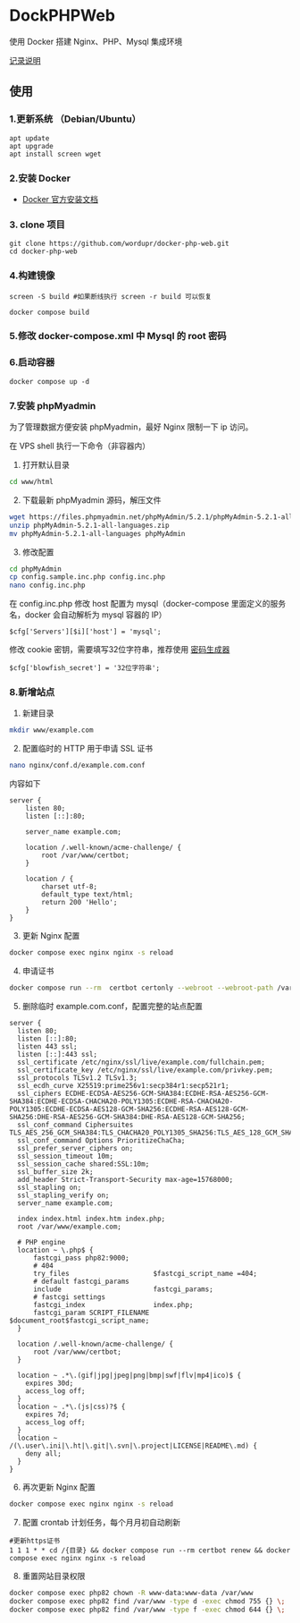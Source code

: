 # DockPHPWeb

使用 Docker 搭建 Nginx、PHP、Mysql 集成环境

[记录说明](https://wordupr.com/post/R2MC7VF)

## 使用

### 1.更新系统 （Debian/Ubuntu）

```
apt update
apt upgrade
apt install screen wget
```

### 2.安装 Docker

   - [Docker 官方安装文档](https://docs.docker.com/engine/install/ubuntu/)


### 3. clone 项目

```
git clone https://github.com/wordupr/docker-php-web.git
cd docker-php-web
```

### 4.构建镜像

```
screen -S build #如果断线执行 screen -r build 可以恢复

docker compose build
```

### 5.修改 docker-compose.xml 中 Mysql 的 root 密码

### 6.启动容器

```
docker compose up -d
```

### 7.安装 phpMyadmin
为了管理数据方便安装 phpMyadmin，最好 Nginx 限制一下 ip 访问。

在 VPS shell 执行一下命令（非容器内）

1. 打开默认目录
```sh
cd www/html
```

2. 下载最新 phpMyadmin 源码，解压文件
```sh
wget https://files.phpmyadmin.net/phpMyAdmin/5.2.1/phpMyAdmin-5.2.1-all-languages.zip 
unzip phpMyAdmin-5.2.1-all-languages.zip
mv phpMyAdmin-5.2.1-all-languages phpMyAdmin
```

3. 修改配置
```sh
cd phpMyAdmin
cp config.sample.inc.php config.inc.php
nano config.inc.php
```

在 config.inc.php 修改 host 配置为 mysql（docker-compose 里面定义的服务名，docker 会自动解析为 mysql 容器的 IP）

```
$cfg['Servers'][$i]['host'] = 'mysql';
```

修改 cookie 密钥，需要填写32位字符串，推荐使用 [密码生成器](https://1password.com/zh-cn/password-generator/)

```
$cfg['blowfish_secret'] = '32位字符串';
```

### 8.新增站点

1. 新建目录

```sh
mkdir www/example.com
```

2. 配置临时的 HTTP 用于申请 SSL 证书

```sh
nano nginx/conf.d/example.com.conf
```

   内容如下
   
```
server {
    listen 80;
    listen [::]:80;

    server_name example.com;

    location /.well-known/acme-challenge/ {
        root /var/www/certbot;
    }

    location / {
        charset utf-8;
        default_type text/html;
        return 200 'Hello';
    }
}
```

3. 更新 Nginx 配置
   
```sh
docker compose exec nginx nginx -s reload
```

4. 申请证书    

```sh
docker compose run --rm  certbot certonly --webroot --webroot-path /var/www/certbot/ -d example.com
```

5. 删除临时 example.com.conf，配置完整的站点配置
    
```
server {
  listen 80;
  listen [::]:80;
  listen 443 ssl;
  listen [::]:443 ssl;
  ssl_certificate /etc/nginx/ssl/live/example.com/fullchain.pem;
  ssl_certificate_key /etc/nginx/ssl/live/example.com/privkey.pem;
  ssl_protocols TLSv1.2 TLSv1.3;
  ssl_ecdh_curve X25519:prime256v1:secp384r1:secp521r1;
  ssl_ciphers ECDHE-ECDSA-AES256-GCM-SHA384:ECDHE-RSA-AES256-GCM-SHA384:ECDHE-ECDSA-CHACHA20-POLY1305:ECDHE-RSA-CHACHA20-POLY1305:ECDHE-ECDSA-AES128-GCM-SHA256:ECDHE-RSA-AES128-GCM-SHA256:DHE-RSA-AES256-GCM-SHA384:DHE-RSA-AES128-GCM-SHA256;
  ssl_conf_command Ciphersuites TLS_AES_256_GCM_SHA384:TLS_CHACHA20_POLY1305_SHA256:TLS_AES_128_GCM_SHA256;
  ssl_conf_command Options PrioritizeChaCha;
  ssl_prefer_server_ciphers on;
  ssl_session_timeout 10m;
  ssl_session_cache shared:SSL:10m;
  ssl_buffer_size 2k;
  add_header Strict-Transport-Security max-age=15768000;
  ssl_stapling on;
  ssl_stapling_verify on;
  server_name example.com;
  
  index index.html index.htm index.php;
  root /var/www/example.com;
  
  # PHP engine
  location ~ \.php$ {
      fastcgi_pass php82:9000;
      # 404
      try_files                     $fastcgi_script_name =404;
      # default fastcgi_params
      include                       fastcgi_params;
      # fastcgi settings
      fastcgi_index                 index.php;
      fastcgi_param SCRIPT_FILENAME $document_root$fastcgi_script_name;
  }
  
  location /.well-known/acme-challenge/ {
      root /var/www/certbot;
  }

  location ~ .*\.(gif|jpg|jpeg|png|bmp|swf|flv|mp4|ico)$ {
    expires 30d;
    access_log off;
  }
  location ~ .*\.(js|css)?$ {
    expires 7d;
    access_log off;
  }
  location ~ /(\.user\.ini|\.ht|\.git|\.svn|\.project|LICENSE|README\.md) {
    deny all;
  }
}
```

6. 再次更新 Nginx 配置
   
```sh
docker compose exec nginx nginx -s reload
```

7. 配置 crontab 计划任务，每个月月初自动刷新

```
#更新https证书
1 1 1 * * cd /{目录} && docker compose run --rm certbot renew && docker compose exec nginx nginx -s reload
```

8. 重置网站目录权限
```sh
docker compose exec php82 chown -R www-data:www-data /var/www
docker compose exec php82 find /var/www -type d -exec chmod 755 {} \;
docker compose exec php82 find /var/www -type f -exec chmod 644 {} \;
```

